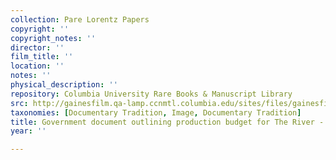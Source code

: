 ```yaml
---
collection: Pare Lorentz Papers
copyright: ''
copyright_notes: ''
director: ''
film_title: ''
location: ''
notes: ''
physical_description: ''
repository: Columbia University Rare Books & Manuscript Library
src: http://gainesfilm.qa-lamp.ccnmtl.columbia.edu/sites/files/gainesfilm/images/110094049.jpg
taxonomies: [Documentary Tradition, Image, Documentary Tradition]
title: Government document outlining production budget for The River - Page 1 of 4
year: ''

---
```

